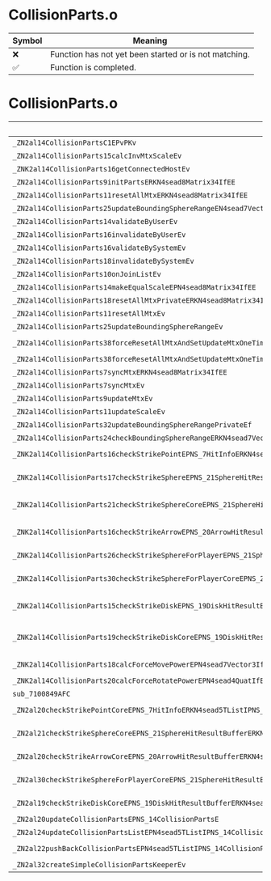 # CollisionParts.o
| Symbol | Meaning 
| ------------- | ------------- 
| :x: | Function has not yet been started or is not matching. 
| :white_check_mark: | Function is completed. 


# CollisionParts.o
| Symbol (Demangled) | Symbol (Mangled) | Decompiled? |
| ------------- |  ------------- | ------------- |
| `_ZN2al14CollisionPartsC1EPvPKv` | `al::CollisionParts::CollisionParts(void *,void const*)` | :white_check_mark: |
| `_ZN2al14CollisionParts15calcInvMtxScaleEv` | `al::CollisionParts::calcInvMtxScale(void)` | :white_check_mark: |
| `_ZNK2al14CollisionParts16getConnectedHostEv` | `al::CollisionParts::getConnectedHost(void)const` | :white_check_mark: |
| `_ZN2al14CollisionParts9initPartsERKN4sead8Matrix34IfEE` | `al::CollisionParts::initParts(sead::Matrix34<float> const&)` | :white_check_mark: |
| `_ZN2al14CollisionParts11resetAllMtxERKN4sead8Matrix34IfEE` | `al::CollisionParts::resetAllMtx(sead::Matrix34<float> const&)` | :white_check_mark: |
| `_ZN2al14CollisionParts25updateBoundingSphereRangeEN4sead7Vector3IfEE` | `al::CollisionParts::updateBoundingSphereRange(sead::Vector3<float>)` | :white_check_mark: |
| `_ZN2al14CollisionParts14validateByUserEv` | `al::CollisionParts::validateByUser(void)` | :white_check_mark: |
| `_ZN2al14CollisionParts16invalidateByUserEv` | `al::CollisionParts::invalidateByUser(void)` | :white_check_mark: |
| `_ZN2al14CollisionParts16validateBySystemEv` | `al::CollisionParts::validateBySystem(void)` | :white_check_mark: |
| `_ZN2al14CollisionParts18invalidateBySystemEv` | `al::CollisionParts::invalidateBySystem(void)` | :white_check_mark: |
| `_ZN2al14CollisionParts10onJoinListEv` | `al::CollisionParts::onJoinList(void)` | :white_check_mark: |
| `_ZN2al14CollisionParts14makeEqualScaleEPN4sead8Matrix34IfEE` | `al::CollisionParts::makeEqualScale(sead::Matrix34<float> *)` | :white_check_mark: |
| `_ZN2al14CollisionParts18resetAllMtxPrivateERKN4sead8Matrix34IfEE` | `al::CollisionParts::resetAllMtxPrivate(sead::Matrix34<float> const&)` | :white_check_mark: |
| `_ZN2al14CollisionParts11resetAllMtxEv` | `al::CollisionParts::resetAllMtx(void)` | :white_check_mark: |
| `_ZN2al14CollisionParts25updateBoundingSphereRangeEv` | `al::CollisionParts::updateBoundingSphereRange(void)` | :white_check_mark: |
| `_ZN2al14CollisionParts38forceResetAllMtxAndSetUpdateMtxOneTimeERKN4sead8Matrix34IfEE` | `al::CollisionParts::forceResetAllMtxAndSetUpdateMtxOneTime(sead::Matrix34<float> const&)` | :white_check_mark: |
| `_ZN2al14CollisionParts38forceResetAllMtxAndSetUpdateMtxOneTimeEv` | `al::CollisionParts::forceResetAllMtxAndSetUpdateMtxOneTime(void)` | :white_check_mark: |
| `_ZN2al14CollisionParts7syncMtxERKN4sead8Matrix34IfEE` | `al::CollisionParts::syncMtx(sead::Matrix34<float> const&)` | :white_check_mark: |
| `_ZN2al14CollisionParts7syncMtxEv` | `al::CollisionParts::syncMtx(void)` | :white_check_mark: |
| `_ZN2al14CollisionParts9updateMtxEv` | `al::CollisionParts::updateMtx(void)` | :white_check_mark: |
| `_ZN2al14CollisionParts11updateScaleEv` | `al::CollisionParts::updateScale(void)` | :white_check_mark: |
| `_ZN2al14CollisionParts32updateBoundingSphereRangePrivateEf` | `al::CollisionParts::updateBoundingSphereRangePrivate(float)` | :white_check_mark: |
| `_ZN2al14CollisionParts24checkBoundingSphereRangeERKN4sead7Vector3IfEEf` | `al::CollisionParts::checkBoundingSphereRange(sead::Vector3<float> const&,float)` | :white_check_mark: |
| `_ZNK2al14CollisionParts16checkStrikePointEPNS_7HitInfoERKN4sead7Vector3IfEEPKNS_18TriangleFilterBaseE` | `al::CollisionParts::checkStrikePoint(al::HitInfo *,sead::Vector3<float> const&,al::TriangleFilterBase const*)const` | :white_check_mark: |
| `_ZNK2al14CollisionParts17checkStrikeSphereEPNS_21SphereHitResultBufferERKN4sead7Vector3IfEEfbS7_PKNS_18TriangleFilterBaseE` | `al::CollisionParts::checkStrikeSphere(al::SphereHitResultBuffer *,sead::Vector3<float> const&,float,bool,sead::Vector3<float> const&,al::TriangleFilterBase const*)const` | :white_check_mark: |
| `_ZNK2al14CollisionParts21checkStrikeSphereCoreEPNS_21SphereHitResultBufferERKN4sead7Vector3IfEES7_S7_fPKNS_18TriangleFilterBaseE` | `al::CollisionParts::checkStrikeSphereCore(al::SphereHitResultBuffer *,sead::Vector3<float> const&,sead::Vector3<float> const&,sead::Vector3<float> const&,float,al::TriangleFilterBase const*)const` | :white_check_mark: |
| `_ZNK2al14CollisionParts16checkStrikeArrowEPNS_20ArrowHitResultBufferERKN4sead7Vector3IfEES7_PKNS_18TriangleFilterBaseE` | `al::CollisionParts::checkStrikeArrow(al::ArrowHitResultBuffer *,sead::Vector3<float> const&,sead::Vector3<float> const&,al::TriangleFilterBase const*)const` | :white_check_mark: |
| `_ZNK2al14CollisionParts26checkStrikeSphereForPlayerEPNS_21SphereHitResultBufferERKN4sead7Vector3IfEEfPKNS_18TriangleFilterBaseE` | `al::CollisionParts::checkStrikeSphereForPlayer(al::SphereHitResultBuffer *,sead::Vector3<float> const&,float,al::TriangleFilterBase const*)const` | :white_check_mark: |
| `_ZNK2al14CollisionParts30checkStrikeSphereForPlayerCoreEPNS_21SphereHitResultBufferERKN4sead7Vector3IfEES7_S7_S7_fPKNS_18TriangleFilterBaseE` | `al::CollisionParts::checkStrikeSphereForPlayerCore(al::SphereHitResultBuffer *,sead::Vector3<float> const&,sead::Vector3<float> const&,sead::Vector3<float> const&,sead::Vector3<float> const&,float,al::TriangleFilterBase const*)const` | :white_check_mark: |
| `_ZNK2al14CollisionParts15checkStrikeDiskEPNS_19DiskHitResultBufferERKN4sead7Vector3IfEEffS7_PKNS_18TriangleFilterBaseE` | `al::CollisionParts::checkStrikeDisk(al::DiskHitResultBuffer *,sead::Vector3<float> const&,float,float,sead::Vector3<float> const&,al::TriangleFilterBase const*)const` | :white_check_mark: |
| `_ZNK2al14CollisionParts19checkStrikeDiskCoreEPNS_19DiskHitResultBufferERKN4sead7Vector3IfEES7_S7_ffS7_PKNS_18TriangleFilterBaseE` | `al::CollisionParts::checkStrikeDiskCore(al::DiskHitResultBuffer *,sead::Vector3<float> const&,sead::Vector3<float> const&,sead::Vector3<float> const&,float,float,sead::Vector3<float> const&,al::TriangleFilterBase const*)const` | :white_check_mark: |
| `_ZNK2al14CollisionParts18calcForceMovePowerEPN4sead7Vector3IfEERKS3_` | `al::CollisionParts::calcForceMovePower(sead::Vector3<float> *,sead::Vector3<float> const&)const` | :white_check_mark: |
| `_ZNK2al14CollisionParts20calcForceRotatePowerEPN4sead4QuatIfEE` | `al::CollisionParts::calcForceRotatePower(sead::Quat<float> *)const` | :white_check_mark: |
| `sub_7100849AFC` | `` | :white_check_mark: |
| `_ZN2al20checkStrikePointCoreEPNS_7HitInfoERKN4sead5TListIPNS_14CollisionPartsEEERKNS_22CollisionCheckInfoBaseE` | `al::checkStrikePointCore(al::HitInfo *,sead::TList<al::CollisionParts *> const&,al::CollisionCheckInfoBase const&)` | :white_check_mark: |
| `_ZN2al21checkStrikeSphereCoreEPNS_21SphereHitResultBufferERKN4sead5TListIPNS_14CollisionPartsEEERKNS_15SphereCheckInfoEbRKNS2_7Vector3IfEE` | `al::checkStrikeSphereCore(al::SphereHitResultBuffer *,sead::TList<al::CollisionParts *> const&,al::SphereCheckInfo const&,bool,sead::Vector3<float> const&)` | :white_check_mark: |
| `_ZN2al20checkStrikeArrowCoreEPNS_20ArrowHitResultBufferERKN4sead5TListIPNS_14CollisionPartsEEERKNS_14ArrowCheckInfoE` | `al::checkStrikeArrowCore(al::ArrowHitResultBuffer *,sead::TList<al::CollisionParts *> const&,al::ArrowCheckInfo const&)` | :white_check_mark: |
| `_ZN2al30checkStrikeSphereForPlayerCoreEPNS_21SphereHitResultBufferERKN4sead5TListIPNS_14CollisionPartsEEERKNS_15SphereCheckInfoEbRKNS2_7Vector3IfEE` | `al::checkStrikeSphereForPlayerCore(al::SphereHitResultBuffer *,sead::TList<al::CollisionParts *> const&,al::SphereCheckInfo const&,bool,sead::Vector3<float> const&)` | :white_check_mark: |
| `_ZN2al19checkStrikeDiskCoreEPNS_19DiskHitResultBufferERKN4sead5TListIPNS_14CollisionPartsEEERKNS_13DiskCheckInfoE` | `al::checkStrikeDiskCore(al::DiskHitResultBuffer *,sead::TList<al::CollisionParts *> const&,al::DiskCheckInfo const&)` | :white_check_mark: |
| `_ZN2al20updateCollisionPartsEPNS_14CollisionPartsE` | `al::updateCollisionParts(al::CollisionParts *)` | :white_check_mark: |
| `_ZN2al24updateCollisionPartsListEPN4sead5TListIPNS_14CollisionPartsEEE` | `al::updateCollisionPartsList(sead::TList<al::CollisionParts *> *)` | :white_check_mark: |
| `_ZN2al22pushBackCollisionPartsEPN4sead5TListIPNS_14CollisionPartsEEES3_` | `al::pushBackCollisionParts(sead::TList<al::CollisionParts *> *,al::CollisionParts *)` | :white_check_mark: |
| `_ZN2al32createSimpleCollisionPartsKeeperEv` | `al::createSimpleCollisionPartsKeeper(void)` | :white_check_mark: |
